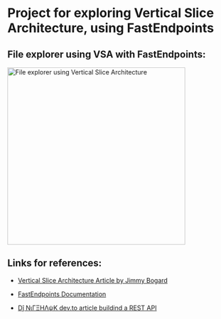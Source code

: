 # Project for exploring Vertical Slice Architecture, using FastEndpoints

## File explorer using VSA with FastEndpoints:

<img alt="File explorer using Vertical Slice Architecture" src="https://i.imgur.com/7E63cJM.png" height="400px" />

## Links for references:

* <a href="https://jimmybogard.com/vertical-slice-architecture/">
    Vertical Slice Architecture Article by Jimmy Bogard

</a>

* <a href="https://fast-endpoints.com/index.html">
    FastEndpoints Documentation

</a>

* <a href="https://dev.to/djnitehawk/building-rest-apis-in-net-6-the-easy-way-3h0d">
    Dĵ ΝιΓΞΗΛψΚ dev.to article buildind a REST API

</a>


